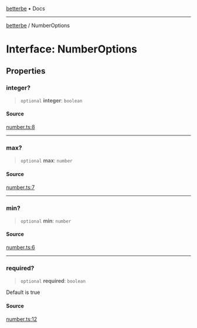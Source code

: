 [betterbe](../README.md) • Docs

---

[betterbe](../README.md) / NumberOptions

# Interface: NumberOptions

## Properties

### integer?

> `optional` **integer**: `boolean`

#### Source

[number.ts:8](https://github.com/ericvera/betterbe/blob/main/src/number.ts#L8)

---

### max?

> `optional` **max**: `number`

#### Source

[number.ts:7](https://github.com/ericvera/betterbe/blob/main/src/number.ts#L7)

---

### min?

> `optional` **min**: `number`

#### Source

[number.ts:6](https://github.com/ericvera/betterbe/blob/main/src/number.ts#L6)

---

### required?

> `optional` **required**: `boolean`

Default is true

#### Source

[number.ts:12](https://github.com/ericvera/betterbe/blob/main/src/number.ts#L12)
